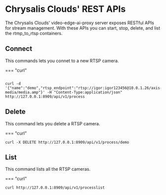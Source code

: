 # Chrysalis Clouds' REST APIs

The Chrysalis Clouds' video-edge-ai-proxy server exposes RESTful APIs for stream management. With these APIs you can start, stop, delete, and list the rtmp_to_rtsp containers.

## Connect

This commands lets you connet to a new RTSP camera.

=== "curl"

``` curl

curl -d '{"name":"demo","rtsp_endpoint":"rtsp://igor:igor123456@10.0.1.26/axis-media/media.amp"}' -H "Content-Type:application/json" http://127.0.0.1:8909/api/v1/process
```
## Delete

This command lets you delete a RTSP camera. 

=== "curl"

```curl 
curl -X DELETE http://127.0.0.1:8909/api/v1/process/demo
```
## List

This command lists all the RTSP cameras. 

=== "curl"
``` curl
curl http://127.0.0.1:8909/api/v1/processlist
```